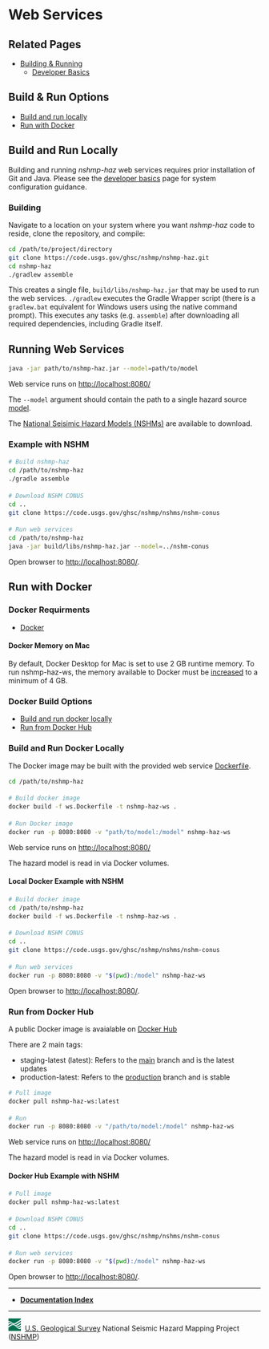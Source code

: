 # Web Services

## Related Pages

* [Building & Running](./Building-&-Running.md#building-&-running)
  * [Developer Basics](./Developer-Basics.md#developer-basics)

## Build & Run Options

* [Build and run locally](#build-and-run-locally)
* [Run with Docker](#run-with-docker)

## Build and Run Locally

Building and running *nshmp-haz* web services requires prior
installation of Git and Java. Please see the [developer basics](./Developer-Basics.md)
page for system configuration guidance.

### Building

Navigate to a location on your system where you want *nshmp-haz* code to reside, clone the
repository, and compile:

```bash
cd /path/to/project/directory
git clone https://code.usgs.gov/ghsc/nshmp/nshmp-haz.git
cd nshmp-haz
./gradlew assemble
```

This creates a single file, `build/libs/nshmp-haz.jar` that may be used to run the web services.
`./gradlew` executes the Gradle Wrapper script (there is a `gradlew.bat` equivalent for Windows
users using the native command prompt). This executes any tasks (e.g. `assemble`) after
downloading all required dependencies, including Gradle itself.

## Running Web Services

```bash
java -jar path/to/nshmp-haz.jar --model=path/to/model
```

Web service runs on [http://localhost:8080/](http://localhost:8080/)

The `--model` argument should contain the path to a single
hazard source [model](./Hazard-Model.md).

The [National Seisimic Hazard Models (NSHMs)](https://code.usgs.gov/ghsc/nshmp/nshms)
are available to download.

### Example with NSHM

```bash
# Build nshmp-haz
cd /path/to/nshmp-haz
./gradle assemble

# Download NSHM CONUS
cd ..
git clone https://code.usgs.gov/ghsc/nshmp/nshms/nshm-conus

# Run web services
cd /path/to/nshmp-haz
java -jar build/libs/nshmp-haz.jar --model=../nshm-conus
```

Open browser to [http://localhost:8080/](http://localhost:8080/).

## Run with Docker

### Docker Requirments

* [Docker](https://docs.docker.com/install/)

#### Docker Memory on Mac

By default, Docker Desktop for Mac is set to use 2 GB runtime memory. To run nshmp-haz-ws, the 
memory available to Docker must be [increased](https://docs.docker.com/docker-for-mac/#advanced)
to a minimum of 4 GB.

### Docker Build Options

* [Build and run docker locally](#build-and-run-docker-locally)
* [Run from Docker Hub](#run-from-docker-hub)

### Build and Run Docker Locally

The Docker image may be built with the provided web service [Dockerfile](../../ws.Dockerfile).

```bash
cd /path/to/nshmp-haz

# Build docker image
docker build -f ws.Dockerfile -t nshmp-haz-ws .

# Run Docker image
docker run -p 8080:8080 -v "path/to/model:/model" nshmp-haz-ws
```

Web service runs on [http://localhost:8080/](http://localhost:8080/)

The hazard model is read in via Docker volumes.

#### Local Docker Example with NSHM

```bash
# Build docker image
cd /path/to/nshmp-haz
docker build -f ws.Dockerfile -t nshmp-haz-ws .

# Download NSHM CONUS
cd ..
git clone https://code.usgs.gov/ghsc/nshmp/nshms/nshm-conus

# Run web services
docker run -p 8080:8080 -v "$(pwd):/model" nshmp-haz-ws
```

Open browser to [http://localhost:8080/](http://localhost:8080/).

### Run from Docker Hub

A public Docker image is avaialable on [Docker Hub](https://hub.docker.com/r/usgs/nshmp-haz-ws)

There are 2 main tags:

* staging-latest (latest): Refers to the
[main](https://code.usgs.gov/ghsc/nshmp/nshmp-haz/-/tree/main) branch and is the latest updates
* production-latest: Refers to the
[production](https://code.usgs.gov/ghsc/nshmp/nshmp-haz/-/tree/production) branch and is stable

```bash
# Pull image
docker pull nshmp-haz-ws:latest

# Run
docker run -p 8080:8080 -v "/path/to/model:/model" nshmp-haz-ws
```

Web service runs on [http://localhost:8080/](http://localhost:8080/)

The hazard model is read in via Docker volumes.

#### Docker Hub Example with NSHM

```bash
# Pull image
docker pull nshmp-haz-ws:latest

# Download NSHM CONUS
cd ..
git clone https://code.usgs.gov/ghsc/nshmp/nshms/nshm-conus

# Run web services
docker run -p 8080:8080 -v "$(pwd):/model" nshmp-haz-ws
```

Open browser to [http://localhost:8080/](http://localhost:8080/).

---

* [**Documentation Index**](../README.md)

---
![USGS logo](./images/usgs-icon.png) &nbsp;[U.S. Geological Survey](https://www.usgs.gov)
National Seismic Hazard Mapping Project ([NSHMP](https://earthquake.usgs.gov/hazards/))
